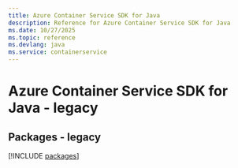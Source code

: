```yaml
---
title: Azure Container Service SDK for Java
description: Reference for Azure Container Service SDK for Java
ms.date: 10/27/2025
ms.topic: reference
ms.devlang: java
ms.service: containerservice
---
```

# Azure Container Service SDK for Java - legacy
## Packages - legacy
[!INCLUDE [packages](container-service-index.md)]
